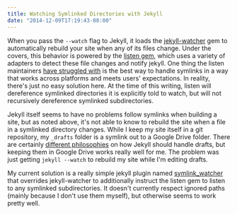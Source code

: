 ```yaml
---
title: Watching Symlinked Directories with Jekyll
date: "2014-12-09T17:19:43-08:00"
---
```


When you pass the `--watch` flag to Jekyll, it loads the [jekyll-watcher][] gem to automatically rebuild
your site when any of its files change. Under the covers, this behavior is powered by the [listen
gem][], which uses a variety of adapters to detect these file changes and notify jekyll. One thing
the listen maintainers [have struggled with][] is the best way to handle symlinks in a way that works
across platforms and meets users' expectations. In reality, there's just no easy solution here.
At the time of this writing, listen will dereference symlinked directories it is explicitly told to
watch, but will not recursively dereference symlinked subdirectories.

Jekyll itself seems to have no problems follow symlinks when building a site, but as noted above,
it's not able to know to rebuild the site when a file in a symlinked directory changes. While I
keep my site itself in a git repository, my `_drafts` folder is a symlink out to a Google Drive
folder. There are certainly [different philosophies][] on how Jekyll should handle drafts, but
keeping them in Google Drive works really well for me. The problem was just getting `jekyll
--watch` to rebuild my site while I'm editing drafts.

My current solution is a really simple jekyll plugin named [symlink_watcher] that overrides
jekyll-watcher to additionally instruct the listen gem to listen to any symlinked subdirectories.
It doesn't currently respect ignored paths (mainly because I don't use them myself), but otherwise
seems to work pretty well.

[jekyll-watcher]: https://github.com/jekyll/jekyll-watch
[listen gem]: https://github.com/guard/listen
[have struggled with]: https://github.com/guard/listen/issues/25
[different philosophies]: https://github.com/jekyll/jekyll/issues/1469#issuecomment-23831358
[symlink_watcher]: https://github.com/willnorris/willnorris.com/blob/jekyll/src/_plugins/symlink_watcher.rb
